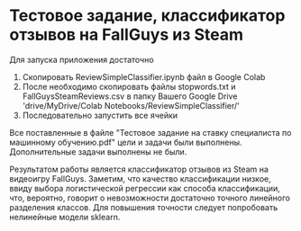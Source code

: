 # Тестовое задание, классификатор отзывов на FallGuys из Steam

Для запуска приложения достаточно 
1. Скопировать ReviewSimpleClassifier.ipynb файл в Google Colab
2. После необходимо скопировать файлы stopwords.txt и FallGuysSteamReviews.csv в папку Вашего Google Drive 'drive/MyDrive/Colab Notebooks/ReviewSimpleClassifier/'
3. Последовательно запустить все ячейки

Все поставленные в файле "Тестовое задание на ставку специалиста по машинному обучению.pdf" цели и задачи были выполнены.
Дополнительные задачи выполнены не были.

Результатом работы является классификатор отзывов из Steam на видеоигру FallGuys. Заметим, что качество классификации низкое, ввиду выбора логистической регрессии как способа классификации, что, вероятно, говорит о невозможности достаточно точного линейного разделения классов. Для повышения точности следует попробовать нелинейные модели sklearn.
